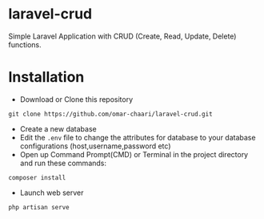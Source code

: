 # laravel-crud
Simple Laravel Application with CRUD (Create, Read, Update, Delete) functions.
# Installation

- Download or Clone this repository
```
git clone https://github.com/omar-chaari/laravel-crud.git
```
- Create a new database
- Edit the ```.env``` file to change the attributes for database to your database configurations (host,username,password etc)
- Open up Command Prompt(CMD) or Terminal in the project directory and run these commands:
```
composer install
```
- Launch web server
```
php artisan serve
```

